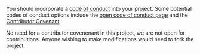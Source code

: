 You should incorporate a [code of
conduct](https://opensource.guide/code-of-conduct/) into your project.  Some
potential codes of conduct options include the [open code of conduct
page](https://github.com/todogroup/opencodeofconduct) and the [Contributor Covenant](https://www.contributor-covenant.org/).

No need for a contributor covenenant in this project, we are not open for contributions. 
Anyone wishing to make modifications would need to fork the project.

